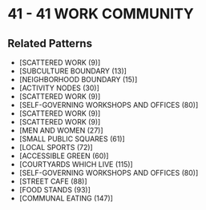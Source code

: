 # 41 - 41 WORK COMMUNITY

## Related Patterns

- [SCATTERED WORK (9)]
- [SUBCULTURE BOUNDARY (13)]
- [NEIGHBORHOOD BOUNDARY (15)]
- [ACTIVITY NODES (30)]
- [SCATTERED WORK (9)]
- [SELF-GOVERNING WORKSHOPS AND OFFICES (80)]
- [SCATTERED WORK (9)]
- [SCATTERED WORK (9)]
- [MEN AND WOMEN (27)]
- [SMALL PUBLIC SQUARES (61)]
- [LOCAL SPORTS (72)]
- [ACCESSIBLE GREEN (60)]
- [COURTYARDS WHICH LIVE (115)]
- [SELF-GOVERNING WORKSHOPS AND OFFICES (80)]
- [STREET CAFE (88)]
- [FOOD STANDS (93)]
- [COMMUNAL EATING (147)]
